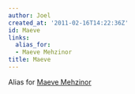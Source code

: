 ```yaml
---
author: Joel
created_at: '2011-02-16T14:22:36Z'
id: Maeve
links:
  alias_for:
  - Maeve Mehzinor
title: Maeve
---
```


Alias for [Maeve Mehzinor]

  [Maeve Mehzinor]: Maeve_Mehzinor